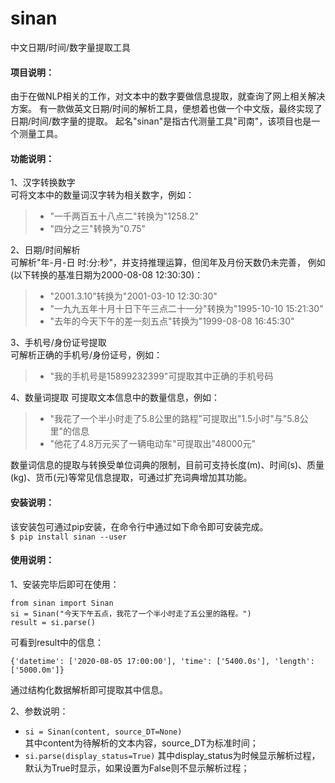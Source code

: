 # sinan
中文日期/时间/数字量提取工具

#### 项目说明：
由于在做NLP相关的工作，对文本中的数字要做信息提取，就查询了网上相关解决方案。
有一款做英文日期/时间的解析工具，便想着也做一个中文版，最终实现了日期/时间/数字量的提取。
起名"sinan"是指古代测量工具"司南"，该项目也是一个测量工具。

#### 功能说明：
1、汉字转换数字  
可将文本中的数量词汉字转为相关数字，例如：
> * "一千两百五十八点二"转换为"1258.2"  
> * "四分之三"转换为"0.75"  

2、日期/时间解析  
可解析"年-月-日 时:分:秒"，并支持推理运算，但闰年及月份天数仍未完善，
例如(以下转换的基准日期为2000-08-08 12:30:30)：  
> * "2001.3.10"转换为"2001-03-10 12:30:30"  
> * "一九九五年十月十日下午三点二十一分"转换为"1995-10-10 15:21:30"
> * "去年的今天下午的差一刻五点"转换为"1999-08-08 16:45:30"

3、手机号/身份证号提取  
可解析正确的手机号/身份证号，例如：
> * "我的手机号是15899232399"可提取其中正确的手机号码

4、数量词提取
可提取文本信息中的数量信息，例如：
> * "我花了一个半小时走了5.8公里的路程"可提取出"1.5小时"与"5.8公里"的信息
> * "他花了4.8万元买了一辆电动车"可提取出"48000元"

数量词信息的提取与转换受单位词典的限制，目前可支持长度(m)、时间(s)、质量(kg)、货币(元)等常见信息提取，可通过扩充词典增加其功能。

#### 安装说明：
该安装包可通过pip安装，在命令行中通过如下命令即可安装完成。  
`$ pip install sinan --user`  

#### 使用说明：  
1、安装完毕后即可在使用：
```
from sinan import Sinan
si = Sinan("今天下午五点，我花了一个半小时走了五公里的路程。")
result = si.parse()
```
可看到result中的信息：
```
{'datetime': ['2020-08-05 17:00:00'], 'time': ['5400.0s'], 'length': ['5000.0m']}
```
通过结构化数据解析即可提取其中信息。

2、参数说明：  
* `si = Sinan(content, source_DT=None)`  
其中content为待解析的文本内容，source_DT为标准时间；
* `si.parse(display_status=True)`
其中display_status为时候显示解析过程，默认为True时显示，如果设置为False则不显示解析过程；


